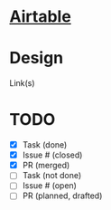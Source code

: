 # [Airtable](https://airtable.com/tblVrIYSGNUqDuy0l/viwdaolaWsOviBomO?blocks=hide)

# Design

Link(s)

# TODO 
- [x] Task (done)
- [x] Issue # (closed)
- [x] PR (merged)
- [ ] Task (not done)
- [ ] Issue # (open)
- [ ] PR (planned, drafted)
